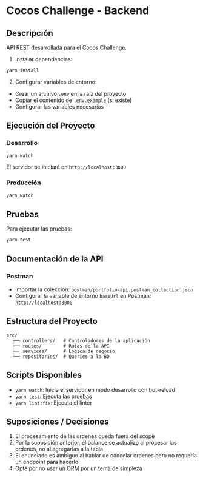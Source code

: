 # Cocos Challenge - Backend

## Descripción
API REST desarrollada para el Cocos Challenge.


1. Instalar dependencias:
```bash
yarn install
```

2. Configurar variables de entorno:
- Crear un archivo `.env` en la raíz del proyecto
- Copiar el contenido de `.env.example` (si existe)
- Configurar las variables necesarias

## Ejecución del Proyecto

### Desarrollo
```bash
yarn watch
```
El servidor se iniciará en `http://localhost:3000`

### Producción
```bash
yarn watch
```

## Pruebas
Para ejecutar las pruebas:
```bash
yarn test
```

## Documentación de la API

### Postman
- Importar la colección: `postman/portfolio-api.postman_collection.json`
- Configurar la variable de entorno `baseUrl` en Postman: `http://localhost:3000`

## Estructura del Proyecto
```
src/
  ├── controllers/   # Controladores de la aplicación
  ├── routes/        # Rutas de la API
  ├── services/      # Lógica de negocio
  └── repositories/  # Queries a la BD

```

## Scripts Disponibles
- `yarn watch`: Inicia el servidor en modo desarrollo con hot-reload
- `yarn test`: Ejecuta las pruebas
- `yarn lint:fix`: Ejecuta el linter

## Suposiciones / Decisiones
1. El procesamiento de las ordenes queda fuera del scope
2. Por la suposición anterior, el balance se actualiza al procesar las ordenes, no al agregarlas a la tabla
3. El enunciado es ambiguo al hablar de cancelar ordenes pero no requería un endpoint para hacerlo
4. Opté por no usar un ORM por un tema de simpleza
